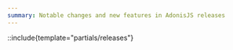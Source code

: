 ```yaml
---
summary: Notable changes and new features in AdonisJS releases
---
```


::include{template="partials/releases"}
